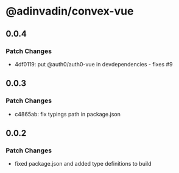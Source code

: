 # @adinvadin/convex-vue

## 0.0.4

### Patch Changes

- 4df0119: put @auth0/auth0-vue in devdependencies - fixes #9

## 0.0.3

### Patch Changes

- c4865ab: fix typings path in package.json

## 0.0.2

### Patch Changes

- fixed package.json and added type definitions to build
